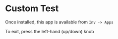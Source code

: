 # Custom Test

Once installed, this app is available from `Inv -> Apps`

To exit, press the left-hand (up/down) knob
